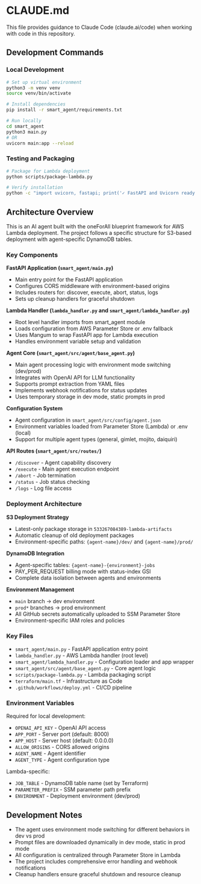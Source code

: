# CLAUDE.md

This file provides guidance to Claude Code (claude.ai/code) when working with code in this repository.

## Development Commands

### Local Development
```bash
# Set up virtual environment
python3 -m venv venv
source venv/bin/activate

# Install dependencies
pip install -r smart_agent/requirements.txt

# Run locally
cd smart_agent
python3 main.py
# OR
uvicorn main:app --reload
```

### Testing and Packaging
```bash
# Package for Lambda deployment
python scripts/package-lambda.py

# Verify installation
python -c "import uvicorn, fastapi; print('✓ FastAPI and Uvicorn ready')"
```

## Architecture Overview

This is an AI agent built with the oneForAll blueprint framework for AWS Lambda deployment. The project follows a specific structure for S3-based deployment with agent-specific DynamoDB tables.

### Key Components

**FastAPI Application (`smart_agent/main.py`)**
- Main entry point for the FastAPI application
- Configures CORS middleware with environment-based origins
- Includes routers for: discover, execute, abort, status, logs
- Sets up cleanup handlers for graceful shutdown

**Lambda Handler (`lambda_handler.py` and `smart_agent/lambda_handler.py`)**
- Root level handler imports from smart_agent module
- Loads configuration from AWS Parameter Store or .env fallback
- Uses Mangum to wrap FastAPI app for Lambda execution
- Handles environment variable setup and validation

**Agent Core (`smart_agent/src/agent/base_agent.py`)**
- Main agent processing logic with environment mode switching (dev/prod)
- Integrates with OpenAI API for LLM functionality
- Supports prompt extraction from YAML files
- Implements webhook notifications for status updates
- Uses temporary storage in dev mode, static prompts in prod

**Configuration System**
- Agent configuration in `smart_agent/src/config/agent.json`
- Environment variables loaded from Parameter Store (Lambda) or .env (local)
- Support for multiple agent types (general, gimlet, mojito, daiquiri)

**API Routes (`smart_agent/src/routes/`)**
- `/discover` - Agent capability discovery
- `/execute` - Main agent execution endpoint
- `/abort` - Job termination
- `/status` - Job status checking
- `/logs` - Log file access

### Deployment Architecture

**S3 Deployment Strategy**
- Latest-only package storage in `533267084389-lambda-artifacts`
- Automatic cleanup of old deployment packages
- Environment-specific paths: `{agent-name}/dev/` and `{agent-name}/prod/`

**DynamoDB Integration**
- Agent-specific tables: `{agent-name}-{environment}-jobs`
- PAY_PER_REQUEST billing mode with status-index GSI
- Complete data isolation between agents and environments

**Environment Management**
- `main` branch → dev environment
- `prod*` branches → prod environment
- All GitHub secrets automatically uploaded to SSM Parameter Store
- Environment-specific IAM roles and policies

### Key Files

- `smart_agent/main.py` - FastAPI application entry point
- `lambda_handler.py` - AWS Lambda handler (root level)
- `smart_agent/lambda_handler.py` - Configuration loader and app wrapper
- `smart_agent/src/agent/base_agent.py` - Core agent logic
- `scripts/package-lambda.py` - Lambda packaging script
- `terraform/main.tf` - Infrastructure as Code
- `.github/workflows/deploy.yml` - CI/CD pipeline

### Environment Variables

Required for local development:
- `OPENAI_API_KEY` - OpenAI API access
- `APP_PORT` - Server port (default: 8000)
- `APP_HOST` - Server host (default: 0.0.0.0)
- `ALLOW_ORIGINS` - CORS allowed origins
- `AGENT_NAME` - Agent identifier
- `AGENT_TYPE` - Agent configuration type

Lambda-specific:
- `JOB_TABLE` - DynamoDB table name (set by Terraform)
- `PARAMETER_PREFIX` - SSM parameter path prefix
- `ENVIRONMENT` - Deployment environment (dev/prod)

## Development Notes

- The agent uses environment mode switching for different behaviors in dev vs prod
- Prompt files are downloaded dynamically in dev mode, static in prod mode
- All configuration is centralized through Parameter Store in Lambda
- The project includes comprehensive error handling and webhook notifications
- Cleanup handlers ensure graceful shutdown and resource cleanup